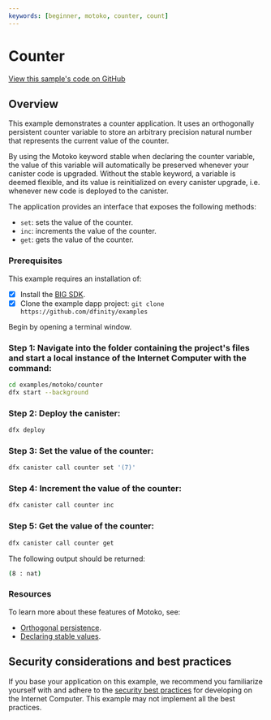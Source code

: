 ```yaml
---
keywords: [beginner, motoko, counter, count]
---
```


# Counter

[View this sample's code on GitHub](https://github.com/dfinity/examples/tree/master/motoko/counter)

## Overview

This example demonstrates a counter application. It uses an orthogonally persistent counter variable to store an arbitrary precision natural number that represents the current value of the counter.

By using the Motoko keyword stable when declaring the counter variable, the value of this variable will automatically be preserved whenever your canister code is upgraded. Without the stable keyword, a variable is deemed flexible, and its value is reinitialized on every canister upgrade, i.e. whenever new code is deployed to the canister.

The application provides an interface that exposes the following methods:

- `set`: sets the value of the counter.
- `inc`: increments the value of the counter.
- `get`: gets the value of the counter.

### Prerequisites
This example requires an installation of:

- [x] Install the [BIG SDK](https://thebigfile.com/docs/current/developer-docs/setup/install/index.mdx).
- [x] Clone the example dapp project: `git clone https://github.com/dfinity/examples`

Begin by opening a terminal window.

 ### Step 1: Navigate into the folder containing the project's files and start a local instance of the Internet Computer with the command:

```bash
cd examples/motoko/counter
dfx start --background
```

 ### Step 2: Deploy the canister:

```bash
dfx deploy
```

 ### Step 3: Set the value of the counter:

```bash
dfx canister call counter set '(7)'
```

 ### Step 4: Increment the value of the counter:

```bash
dfx canister call counter inc
```

 ### Step 5: Get the value of the counter:

```bash
dfx canister call counter get
```

The following output should be returned:

```bash
(8 : nat)
```

### Resources
To learn more about these features of Motoko, see:

- [Orthogonal persistence](https://thebigfile.com/docs/current/motoko/main/motoko#orthogonal-persistence).
- [Declaring stable values](https://thebigfile.com/docs/current/motoko/main/upgrades#declaring-stable-variables).


## Security considerations and best practices

If you base your application on this example, we recommend you familiarize yourself with and adhere to the [security best practices](https://thebigfile.com/docs/current/references/security/) for developing on the Internet Computer. This example may not implement all the best practices.
